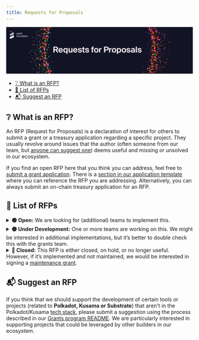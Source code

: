 ```yaml
---
title: Requests for Proposals
---
```


<p align="center">
  <img src="https://raw.githubusercontent.com/w3f/Grants-Program/master/static/img/rfp-header.png" style={{width:"1300px"}} />
</p>

- [❔ What is an RFP?](#-what-is-an-rfp)
- [📜 List of RFPs](#-list-of-rfps)
- [📬 Suggest an RFP](#-suggest-an-rfp)

## ❔ What is an RFP?

An RFP (Request for Proposals) is a declaration of interest for others to submit a grant or a treasury application regarding a specific project. They usually revolve around issues that the author (often someone from our team, but [anyone can suggest one](suggesting.md)) deems useful and missing or unsolved in our ecosystem.

If you find an open RFP here that you think you can address, feel free to [submit a grant application](process.md). There is a [section in our application template](https://github.com/w3f/Grants-Program/blob/master/applications/application-template.md#project-overview-page_facing_up) where you can reference the RFP you are addressing. Alternatively, you can always submit an on-chain treasury application for an RFP.


## 📜 List of RFPs

<details><summary><b>🟢 Open:</b> We are looking for (additional) teams to implement this.</summary>

| RFP | Last Updated |
| :-- | :----------: |
| [a-and-v-topology.md](RFPs/Open/a-and-v-topology.md) | 29.11.2021 |
| [anti-collusion_infrastructure.md](RFPs/Open/anti-collusion_infrastructure.md) | 29.11.2021 |
| [bpf-contracts.md](RFPs/Open/bpf-contracts.md) | 06.01.2023 |
| [formal_guarantees_for_grandpa.md](RFPs/Open/formal_guarantees_for_grandpa.md) | 07.10.2022 |
| [ISO_20022.md](RFPs/Open/ISO_20022.md) | 31.05.2022 |
| [parachain_validation_conformance_testing.md](RFPs/Open/parachain_validation_conformance_testing.md) | 18.01.2023 |  
| [polkadot-protocol_conformance_tests.md](RFPs/Open/polkadot-protocol_conformance_tests.md) | 08.05.2023 |
| [sub-consensus.md](RFPs/Open/sub-consensus.md) | 23.11.2021 |
| [uptane-for-substrate-design-and-scope.md](RFPs/Open/uptane-for-substrate-design-and-scope.md) | 04.03.2023 |
| [user-account-access-analysis.md](RFPs/Open/user-account-access-analysis.md) | 07.01.2023 |
| [xcm-tool.md](RFPs/Open/xcm-tool.md) | 20.07.2021 |


</details>


<details><summary><b>🟡 Under Development:</b> One or more teams are working on this. We might be interested in additional implementations, but it’s better to double check this with the grants team.</summary>

| RFP | Last Updated |
| :-- | :----------: |
| [alternative_polkadot_host_implementations.md](RFPs/Open/alternative_polkadot_host_implementations.md) | 02.03.2023 |
| [alternative-polkadot-js-api-console.md](RFPs/Under%20Development/alternative-polkadot-js-api-console.md) | 19.05.2023 |
| [analysis-website-and-data-platform.md](RFPs/Under%20Development/analysis-website-and-data-platform.md) | 28.06.2023 |
| [data_analysis_tools.md](RFPs/Under%20Development/data_analysis_tools.md) | 28.06.2023 |  
| [decentralized-security-marketplace.md](RFPs/Under%20Development/decentralized-security-marketplace.md) | 02.06.2023 |  
| [grant_management_webapp.md](RFPs/Under%20Development/grant_management_webapp.md) | 06.06.2023 |
| [identity-directory.md](RFPs/Under%20Development/identity-directory.md) | 30.05.2022 |
| [IDE_for_ink_Smart_Contracts.md](RFPs/Under%20Development/IDE_for_ink_Smart_Contracts.md) | 05.04.2023 |
| [implementation-benchmarking.md](RFPs/Under%20Development/implementation-benchmarking.md) | 06.06.2023 |
| [ink!_smart_contract_block_explorer.md](RFPs/Under%20Development/ink_smart_contract_block_explorer.md) | 05.07.2021 |
| [ISO_8583.md](RFPs/Under%20Development/ISO_8583.md) | 31.05.2022 |
| [move_smart_contract_pallet.md](RFPs/Under%20Development/move_smart_contract_pallet.md) | 02.08.2023 |
| [multi-chain-block-explorer.md](RFPs/Under%20Development/multi-chain-block-explorer.md) | 23.11.2021 |
| [privacy-enhancement-polkadot-extension.md](RFPs/Under%20Development/privacy-enhancement-polkadot-extension.md) | 27.05.22 |
| [raft-validators.md](RFPs/Under%20Development/raft-validators.md) | 23.05.2023 |
| [scale-codec-comparator.md](RFPs/Under%20Development/scale-codec-comparator.md) | 30.05.2022 |
| [Static-Analysis-for-Runtime-Pallets.md](RFPs/Under%20Development/Static-Analysis-for-Runtime-Pallets.md) | 05.07.2023 |  
| [validator-selection-algorithm.md](RFPs/Under%20Development/validator-selection-algorithm.md) | 07.12.2022 |

</details>


<details><summary><b>🔴 Closed:</b> This RFP is either closed, on hold, or no longer useful. However, if it’s implemented and not maintained, we would be interested in signing a <a href="./maintenance.md">maintenance grant</a>.</summary>

| RFP | Last Updated |
| :-- | :----------: |
| [appi.md](RFPs/Closed/appi.md) | 20.07.2021 |
| [candle-auction.md](RFPs/Closed/candle-auction.md) | 02.02.2022 |  
| [crowdloan_front_end_template.md](RFPs/Closed/crowdloan_front_end_template.md) | 25.04.2023 |  
| [epassport-zk-validation.md](RFPs/Closed/epassport-zk-validation.md) | 21.03.2023 |
| [ksm-tipping-button.md](RFPs/Closed/ksm-tipping-button.md) | 20.07.2021 |  
| [on-chain-quadratic-funding.md](RFPs/Closed/on-chain-quadratic-funding.md) | 29.03.2022 |  
| [php-api.md](RFPs/Closed/php-api.md) | 27.05.2022 |  
| [php-scale.md](RFPs/Closed/php-scale.md) | 23.11.2022 |  
| [polkadot-collator-setup.md](RFPs/Closed/polkadot-collator-setup.md) | 22.03.2023 |
| [social-recovery-wallet.md](RFPs/Closed/social-recovery-wallet.md) | 03.03.2023 |
| [staking-rewards-collector-front-end.md](RFPs/Closed/staking-rewards-collector-front-end.md) | 20.07.2021 |  
| [uncollateralized-stablecoin-research.md](RFPs/Closed/uncollateralized-stablecoin-research.md) | 01.01.2023 |
| [validator-setup-maintenance.md](RFPs/Closed/validator-setup-maintenance.md) | 24.08.2023 |
| [wallet-aggregator-library.md](RFPs/Closed/wallet-aggregator-library.md) | 09.03.2023 |

</details>

## 📬 Suggest an RFP

If you think that we should support the development of certain tools or projects (related to **Polkadot, Kusama or Substrate**) that aren't in the Polkadot/Kusama [tech stack](https://wiki.polkadot.network/docs/build-open-source), please submit a suggestion using the process described in our [Grants program README](suggesting.md). We are particularly interested in supporting projects that could be leveraged by other builders in our ecosystem.
